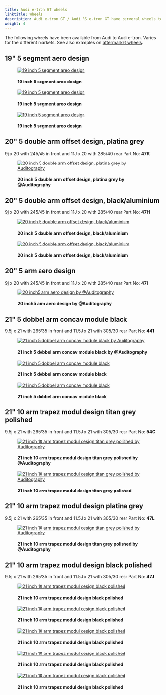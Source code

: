 ```yaml
---
title: Audi e-tron GT wheels
linktitle: Wheels
description: Audi e-tron GT / Audi RS e-tron GT have serveral wheels to choose from.
weight: 4
---
```

<!-- markdownlint-disable MD033 -->

The following wheels have been available from Audi to Audi e-tron. Varies for the different markets. See also examples on [aftermarket wheels](aftermarket).

## 19" 5 segment aero design

<figure>
    <a href="wheel_47G_1.jpg">
        <img src="wheel_47G_1s.jpg" alt="19 inch 5 segment areo design" title="19 inch 5 segment areo design">
    </a>
    <figcaption><h4>19 inch 5 segment areo design</h4></figcaption>
</figure>

<figure>
    <a href="wheel_47G_2.jpg">
        <img src="wheel_47G_2s.jpg" alt="19 inch 5 segment areo design" title="19 inch 5 segment areo design">
    </a>
    <figcaption><h4>19 inch 5 segment areo design</h4></figcaption>
</figure>

<figure>
    <a href="wheel_47G_3.jpg">
        <img src="wheel_47G_3s.jpg" alt="19 inch 5 segment areo design" title="19 inch 5 segment areo design">
    </a>
    <figcaption><h4>19 inch 5 segment areo design</h4></figcaption>
</figure>

## 20" 5 double arm offset design, platina grey

9j x 20 with 245/45 in front and 11J x 20 with 285/40 rear Part No: **47K**

<figure>
    <a href="wheel_47K_1.jpg">
        <img src="wheel_47K_1s.jpg" alt="20 inch 5 double arm offset design, platina grey by Auditography" title="20 inch 5 double arm offset design, platina grey by Auditography">
    </a>
    <figcaption><h4>20 inch 5 double arm offset design, platina grey by @Auditography</h4></figcaption>
</figure>

## 20" 5 double arm offset design, black/aluminium

9j x 20 with 245/45 in front and 11J x 20 with 285/40 rear Part No: **47H**

<figure>
    <a href="wheel_47H_1.jpg">
        <img src="wheel_47H_1s.jpg" alt="20 inch 5 double arm offset design, black/aluminium" title="20 inch 5 double arm offset design, black/aluminium">
    </a>
    <figcaption><h4>20 inch 5 double arm offset design, black/aluminium</h4></figcaption>
</figure>

<figure>
    <a href="wheel_47H_2.jpg">
        <img src="wheel_47H_2s.jpg" alt="20 inch 5 double arm offset design, black/aluminium" title="20 inch 5 double arm offset design, black/aluminium">
    </a>
    <figcaption><h4>20 inch 5 double arm offset design, black/aluminium</h4></figcaption>
</figure>

## 20" 5 arm aero design

9j x 20 with 245/45 in front and 11J x 20 with 285/40 rear Part No: **47I**

<figure>
    <a href="wheel_47I_1.jpg">
        <img src="wheel_47I_1s.jpg" alt="20 inch5 arm aero design by @Auditography" title="20 inch5 arm aero design by @Auditography">
    </a>
    <figcaption><h4>20 inch5 arm aero design by @Auditography</h4></figcaption>
</figure>

## 21" 5 dobbel arm concav module black

9.5j x 21 with 265/35 in front and 11.5J x 21 with 305/30 rear Part No: **441**

<figure>
    <a href="wheel_44I_1.jpg">
        <img src="wheel_44I_1s.jpg" alt="21 inch 5 dobbel arm concav module black by Auditography" title="21 inch 5 dobbel arm concav module black by Auditography">
    </a>
    <figcaption><h4>21 inch 5 dobbel arm concav module black by @Auditography</h4></figcaption>
</figure>

<figure>
    <a href="wheel_44I_2.jpg">
        <img src="wheel_44I_2s.jpg" alt="21 inch 5 dobbel arm concav module black" title="21 inch 5 dobbel arm concav module black">
    </a>
    <figcaption><h4>21 inch 5 dobbel arm concav module black</h4></figcaption>
</figure>

<figure>
    <a href="wheel_44I_3.jpg">
        <img src="wheel_44I_3s.jpg" alt="21 inch 5 dobbel arm concav module black" title="21 inch 5 dobbel arm concav module black">
    </a>
    <figcaption><h4>21 inch 5 dobbel arm concav module black</h4></figcaption>
</figure>

## 21" 10 arm trapez modul design titan grey polished

9.5j x 21 with 265/35 in front and 11.5J x 21 with 305/30 rear Part No: **54C**

<figure>
    <a href="wheel_54c_1.jpg">
        <img src="wheel_54c_1s.jpg" alt="21 inch 10 arm trapez modul design titan grey polished by Auditography" title="21 inch 10 arm trapez modul design titan grey polished by Auditography">
    </a>
    <figcaption><h4>21 inch 10 arm trapez modul design titan grey polished by @Auditography</h4></figcaption>
</figure>

<figure>
    <a href="wheel_54c_2.jpg">
        <img src="wheel_54c_2s.jpg" alt="21 inch 10 arm trapez modul design titan grey polished by Auditography" title="21 inch 10 arm trapez modul design titan grey polished by Auditography">
    </a>
    <figcaption><h4>21 inch 10 arm trapez modul design titan grey polished</h4></figcaption>
</figure>

## 21" 10 arm trapez modul design platina grey

9.5j x 21 with 265/35 in front and 11.5J x 21 with 305/30 rear Part No: **47L**

<figure>
    <a href="wheel_47l_1.jpg">
        <img src="wheel_47l_1s.jpg" alt="21 inch 10 arm trapez modul design titan grey polished by Auditography" title="21 inch 10 arm trapez modul design titan grey polished by Auditography">
    </a>
    <figcaption><h4>21 inch 10 arm trapez modul design titan grey polished by @Auditography</h4></figcaption>
</figure>

## 21" 10 arm trapez modul design black polished

9.5j x 21 with 265/35 in front and 11.5J x 21 with 305/30 rear Part No: **47J**

<figure>
    <a href="wheel_47J_1.jpg">
        <img src="wheel_47J_1s.jpg" alt="21 inch 10 arm trapez modul design black polished" title="21 inch 10 arm trapez modul design black polished">
    </a>
    <figcaption><h4>21 inch 10 arm trapez modul design black polished</h4></figcaption>
</figure>

<figure>
    <a href="wheel_47J_2.jpg">
        <img src="wheel_47J_2s.jpg" alt="21 inch 10 arm trapez modul design black polished" title="21 inch 10 arm trapez modul design black polished">
    </a>
    <figcaption><h4>21 inch 10 arm trapez modul design black polished</h4></figcaption>
</figure>

<figure>
    <a href="wheel_47J_3.jpg">
        <img src="wheel_47J_3s.jpg" alt="21 inch 10 arm trapez modul design black polished" title="21 inch 10 arm trapez modul design black polished">
    </a>
    <figcaption><h4>21 inch 10 arm trapez modul design black polished</h4></figcaption>
</figure>

<figure>
    <a href="wheel_47J_4.jpg">
        <img src="wheel_47J_4s.jpg" alt="21 inch 10 arm trapez modul design black polished" title="21 inch 10 arm trapez modul design black polished">
    </a>
    <figcaption><h4>21 inch 10 arm trapez modul design black polished</h4></figcaption>
</figure>

<figure>
    <a href="wheel_47J_5.jpg">
        <img src="wheel_47J_5s.jpg" alt="21 inch 10 arm trapez modul design black polished" title="21 inch 10 arm trapez modul design black polished">
    </a>
    <figcaption><h4>21 inch 10 arm trapez modul design black polished</h4></figcaption>
</figure>